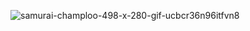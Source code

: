 ![samurai-champloo-498-x-280-gif-ucbcr36n96itfvn8](https://github.com/user-attachments/assets/c73a5538-bf9f-44e5-9cb0-c52ab9807f5d)
